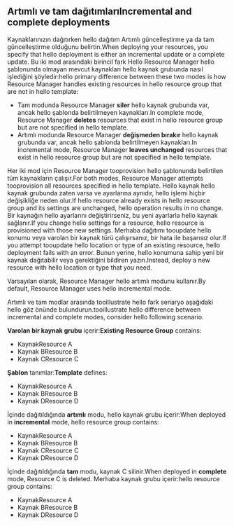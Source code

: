 ## <a name="incremental-and-complete-deployments"></a><span data-ttu-id="fe151-101">Artımlı ve tam dağıtımları</span><span class="sxs-lookup"><span data-stu-id="fe151-101">Incremental and complete deployments</span></span>
<span data-ttu-id="fe151-102">Kaynaklarınızın dağıtırken hello dağıtım Artımlı güncelleştirme ya da tam güncelleştirme olduğunu belirtin.</span><span class="sxs-lookup"><span data-stu-id="fe151-102">When deploying your resources, you specify that hello deployment is either an incremental update or a complete update.</span></span> <span data-ttu-id="fe151-103">Bu iki mod arasındaki birincil fark Hello Resource Manager hello şablonunda olmayan mevcut kaynakları hello kaynak grubunda nasıl işlediğini şöyledir:</span><span class="sxs-lookup"><span data-stu-id="fe151-103">hello primary difference between these two modes is how Resource Manager handles existing resources in hello resource group that are not in hello template:</span></span>

* <span data-ttu-id="fe151-104">Tam modunda Resource Manager **siler** hello kaynak grubunda var, ancak hello şablonda belirtilmeyen kaynakları.</span><span class="sxs-lookup"><span data-stu-id="fe151-104">In complete mode, Resource Manager **deletes** resources that exist in hello resource group but are not specified in hello template.</span></span> 
* <span data-ttu-id="fe151-105">Artımlı modunda Resource Manager **değişmeden bırakır** hello kaynak grubunda var, ancak hello şablonda belirtilmeyen kaynakları.</span><span class="sxs-lookup"><span data-stu-id="fe151-105">In incremental mode, Resource Manager **leaves unchanged** resources that exist in hello resource group but are not specified in hello template.</span></span>

<span data-ttu-id="fe151-106">Her iki mod için Resource Manager tooprovision hello şablonunda belirtilen tüm kaynakların çalışır.</span><span class="sxs-lookup"><span data-stu-id="fe151-106">For both modes, Resource Manager attempts tooprovision all resources specified in hello template.</span></span> <span data-ttu-id="fe151-107">Hello kaynak hello kaynak grubunda zaten varsa ve ayarlarına aynıdır, hello işlemi hiçbir değişikliğe neden olur.</span><span class="sxs-lookup"><span data-stu-id="fe151-107">If hello resource already exists in hello resource group and its settings are unchanged, hello operation results in no change.</span></span> <span data-ttu-id="fe151-108">Bir kaynağın hello ayarlarını değiştirirseniz, bu yeni ayarlarla hello kaynak sağlanır.</span><span class="sxs-lookup"><span data-stu-id="fe151-108">If you change hello settings for a resource, hello resource is provisioned with those new settings.</span></span> <span data-ttu-id="fe151-109">Merhaba dağıtımı tooupdate hello konumu veya varolan bir kaynak türü çalışırsanız, bir hata ile başarısız olur.</span><span class="sxs-lookup"><span data-stu-id="fe151-109">If you attempt tooupdate hello location or type of an existing resource, hello deployment fails with an error.</span></span> <span data-ttu-id="fe151-110">Bunun yerine, hello konumuna sahip yeni bir kaynak dağıtabilir veya gerektiğini bildiren yazın.</span><span class="sxs-lookup"><span data-stu-id="fe151-110">Instead, deploy a new resource with hello location or type that you need.</span></span>

<span data-ttu-id="fe151-111">Varsayılan olarak, Resource Manager hello artımlı modunu kullanır.</span><span class="sxs-lookup"><span data-stu-id="fe151-111">By default, Resource Manager uses hello incremental mode.</span></span>

<span data-ttu-id="fe151-112">Artımlı ve tam modlar arasında tooillustrate hello fark senaryo aşağıdaki hello göz önünde bulundurun.</span><span class="sxs-lookup"><span data-stu-id="fe151-112">tooillustrate hello difference between incremental and complete modes, consider hello following scenario.</span></span>

<span data-ttu-id="fe151-113">**Varolan bir kaynak grubu** içerir:</span><span class="sxs-lookup"><span data-stu-id="fe151-113">**Existing Resource Group** contains:</span></span>

* <span data-ttu-id="fe151-114">Kaynak</span><span class="sxs-lookup"><span data-stu-id="fe151-114">Resource A</span></span>
* <span data-ttu-id="fe151-115">Kaynak B</span><span class="sxs-lookup"><span data-stu-id="fe151-115">Resource B</span></span>
* <span data-ttu-id="fe151-116">Kaynak C</span><span class="sxs-lookup"><span data-stu-id="fe151-116">Resource C</span></span>

<span data-ttu-id="fe151-117">**Şablon** tanımlar:</span><span class="sxs-lookup"><span data-stu-id="fe151-117">**Template** defines:</span></span>

* <span data-ttu-id="fe151-118">Kaynak</span><span class="sxs-lookup"><span data-stu-id="fe151-118">Resource A</span></span>
* <span data-ttu-id="fe151-119">Kaynak B</span><span class="sxs-lookup"><span data-stu-id="fe151-119">Resource B</span></span>
* <span data-ttu-id="fe151-120">Kaynak D</span><span class="sxs-lookup"><span data-stu-id="fe151-120">Resource D</span></span>

<span data-ttu-id="fe151-121">İçinde dağıtıldığında **artımlı** modu, hello kaynak grubu içerir:</span><span class="sxs-lookup"><span data-stu-id="fe151-121">When deployed in **incremental** mode, hello resource group contains:</span></span>

* <span data-ttu-id="fe151-122">Kaynak</span><span class="sxs-lookup"><span data-stu-id="fe151-122">Resource A</span></span>
* <span data-ttu-id="fe151-123">Kaynak B</span><span class="sxs-lookup"><span data-stu-id="fe151-123">Resource B</span></span>
* <span data-ttu-id="fe151-124">Kaynak C</span><span class="sxs-lookup"><span data-stu-id="fe151-124">Resource C</span></span>
* <span data-ttu-id="fe151-125">Kaynak D</span><span class="sxs-lookup"><span data-stu-id="fe151-125">Resource D</span></span>

<span data-ttu-id="fe151-126">İçinde dağıtıldığında **tam** modu, kaynak C silinir.</span><span class="sxs-lookup"><span data-stu-id="fe151-126">When deployed in **complete** mode, Resource C is deleted.</span></span> <span data-ttu-id="fe151-127">Merhaba kaynak grubu içerir:</span><span class="sxs-lookup"><span data-stu-id="fe151-127">hello resource group contains:</span></span>

* <span data-ttu-id="fe151-128">Kaynak</span><span class="sxs-lookup"><span data-stu-id="fe151-128">Resource A</span></span>
* <span data-ttu-id="fe151-129">Kaynak B</span><span class="sxs-lookup"><span data-stu-id="fe151-129">Resource B</span></span>
* <span data-ttu-id="fe151-130">Kaynak D</span><span class="sxs-lookup"><span data-stu-id="fe151-130">Resource D</span></span>
